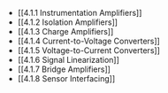 

- [[4.1.1 Instrumentation Amplifiers]]
- [[4.1.2 Isolation Amplifiers]]
- [[4.1.3 Charge Amplifiers]]
- [[4.1.4 Current-to-Voltage Converters]]
- [[4.1.5 Voltage-to-Current Converters]]
- [[4.1.6 Signal Linearization]]
- [[4.1.7 Bridge Amplifiers]]
- [[4.1.8 Sensor Interfacing]]